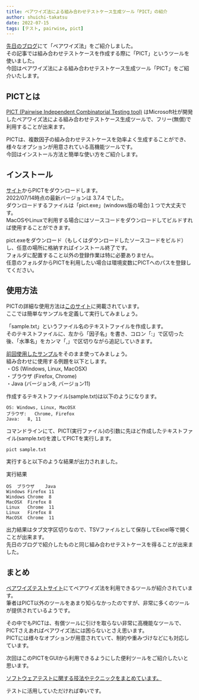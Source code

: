 ```yaml
---
title: ペアワイズ法による組み合わせテストケース生成ツール「PICT」の紹介
author: shuichi-takatsu
date: 2022-07-15
tags: [テスト, pairwise, pict]
---
```


[先日のブログ](/blogs/2022/07/11/pairwise-test/)にて「ペアワイズ法」をご紹介しました。  
その記事では組み合わせテストケースを作成する際に「PICT」というツールを使いました。  
今回はペアワイズ法による組み合わせテストケース生成ツール「PICT」をご紹介いたします。


## PICTとは

[PICT (Pairwise Independent Combinatorial Testing tool)](https://github.com/microsoft/pict) はMicrosoft社が開発したペアワイズ法による組み合わせテストケース生成ツールで、フリー(無償)で利用することが出来ます。  

PICTは、複数因子の組み合わせテストケースを効率よく生成することができ、様々なオプションが用意されている高機能ツールです。  
今回はインストール方法と簡単な使い方をご紹介します。

## インストール

[サイト](https://github.com/microsoft/pict/releases/)からPICTをダウンロードします。  
2022/07/14時点の最新バージョンは 3.7.4 でした。  
ダウンロードするファイルは「pict.exe」(windows版の場合)１つで大丈夫です。  
MacOSやLinuxで利用する場合にはソースコードをダウンロードしてビルドすれば使用することができます。

pict.exeをダウンロード（もしくはダウンロードしたソースコードをビルド）し、任意の場所に格納すればインストール終了です。  
フォルダに配置すること以外の登録作業は特に必要ありません。  
任意のフォルダからPICTを利用したい場合は環境変数にPICTへのパスを登録してください。

## 使用方法

PICTの詳細な使用方法は[このサイト](https://github.com/Microsoft/pict/blob/main/doc/pict.md)に掲載されています。  
ここでは簡単なサンプルを定義して実行してみましょう。

「sample.txt」というファイル名のテキストファイルを作成します。  
そのテキストファイルに、左から「因子名」を書き、コロン「:」で区切った後、「水準名」をカンマ「,」で区切りながら追記していきます。

[前回使用したサンプル](/blogs/2022/07/11/pairwise-test/)をそのまま使ってみましょう。  
組み合わせに使用する例題を以下とします。  
・OS (Windows, Linux, MacOSX)  
・ブラウザ (Firefox, Chrome)  
・Java (バージョン8, バージョン11)  

作成するテキストファイル(sample.txt)は以下のようになります。  
```text
OS:	Windows, Linux, MacOSX
ブラウザ:	Chrome, Firefox
Java:	8, 11
```

コマンドラインにて、PICT(実行ファイル)の引数に先ほど作成したテキストファイル(sample.txt)を渡してPICTを実行します。

```shell
pict sample.txt
```

実行すると以下のような結果が出力されました。

実行結果
```shell
OS	ブラウザ	Java
Windows	Firefox	11
Windows	Chrome	8
MacOSX	Firefox	8
Linux	Chrome	11
Linux	Firefox	8
MacOSX	Chrome	11
```

出力結果はタブ文字区切りなので、TSVファイルとして保存してExcel等で開くことが出来ます。  
先日のブログで紹介したものと同じ組み合わせテストケースを得ることが出来ました。

## まとめ

[ペアワイズテストサイト](https://www.pairwise.org/tools.html)にてペアワイズ法を利用できるツールが紹介されています。  
筆者はPICT以外のツールをあまり知らなかったのですが、非常に多くのツールが提供されているようです。  

その中でもPICTは、有償ツールに引けを取らない非常に高機能なツールで、PICTさえあればペアワイズ法には困らないとさえ思います。  
PICTには様々なオプションが用意されていて、制約や重みづけなどにも対応しています。  

次回はこのPICTをGUIから利用できるようにした便利ツールをご紹介したいと思います。

[ソフトウェアテストに関する技法やテクニックをまとめています。](/testing/)

テストに活用していただければ幸いです。
